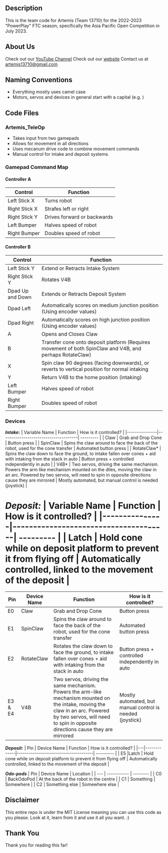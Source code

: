 ## Description
This is the team code for Artemis (Team 13710) for the 2022-2023 "PowerPlay" FTC season, specifically the Asia Pacific Open Competition in July 2023.

## About Us
Check out our [YouTube Channel](https://www.youtube.com/@artemis13710)
Check out our [website](https://sites.google.com/view/artemis13710/)
Contact us at artemis13710@gmail.com

## Naming Conventions
* Everything mostly uses camel case
* Motors, servos and devices in general start with a capital (e.g. ) 

## Code Files
### Artemis_TeleOp
* Takes input from two gamepads
* Allows for movement in all directions
* Uses mecanum drive code to combine movement commands
* Manual control for intake and deposit systems

### Gamepad Command Map

#### Controller A
| Control       | Function                    |
|---------------|-----------------------------|
| Left Stick X  | Turns robot                 |
| Right Stick X | Strafes left or right       |
| Right Stick Y | Drives forward or backwards |
| Left Bumper   | Halves speed of robot       |
| Right Bumper  | Doubles speed of robot      |

#### Controller B
| Control          | Function                                                                                                 |
|------------------|----------------------------------------------------------------------------------------------------------|
| Left Stick Y     | Extend or Retracts Intake System                                                                         |
| Right Stick Y    | Rotates V4B                                                                                              |
| Dpad Up and Down | Extends or Retracts Deposit System                                                                       |
| Dpad Left        | Automatically scores on medium junction position (Using encoder values)                                  |
| Dpad Right       | Automatically scores on high junction position (Using encoder values)                                    | 
| A                | Opens and Closes Claw                                                                                    |
| B                | Transfer cone onto deposit platform (Requires movement of both SpinClaw and V4B, and perhaps RotateClaw) | 
| X                | Spin claw 90 degrees (facing downwards), or reverts to vertical position for normal intaking             |
| Y                | Return V4B to the home position (intaking)                                                               |
| Left Bumper      | Halves speed of robot                                                                                    |
| Right Bumper     | Doubles speed of robot                                                                                   |


### Devices

**_Intake:_**
| Variable Name       | Function                  | How is it controlled? |
|---------------|--------------------------------------| --------- |
| Claw  | Grab and Drop Cone    | Button press |
| SpinClaw | Spins the claw around to face the back of the robot, used for the cone transfer | Automated button press | 
| RotateClaw* | Spins the claw down to face the ground, to intake fallen over cones + aid with intaking from the stack in auto | Button press + controlled independently in auto | 
| V4B* | Two servos, driving the same mechanism. Powers the arm like mechanism mounted on the dlies, moving the claw in an arc. Powered by two servos, will need to spin in opposite directions cause they are mirrored | Mostly automated, but manual control is needed (joystick) | 


**_Deposit:_**
| Variable Name       | Function                  | How is it controlled? |
|---------------|--------------------------------------| --------- |
| Latch  | Hold cone while on deposit platform to prevent it from flying off   | Automatically controlled, linked to the movement of the deposit |
=======
| Pin | Device Name       | Function                  | How is it controlled? |
|---|-------------|--------------------------------------| --------- |
| E0 | Claw  | Grab and Drop Cone    | Button press |
| E1 | SpinClaw | Spins the claw around to face the back of the robot, used for the cone transfer | Automated button press |
| E2 | RotateClaw | Rotates the claw down to face the ground, to intake fallen over cones + aid with intaking from the stack in auto | Button press + controlled independently in auto |
| E3 & E4 | V4B | Two servos, driving the same mechanism. Powers the arm-like mechanism mounted on the intake, moving the claw in an arc. Powered by two servos, will need to spin in opposite directions cause they are mirrored | Mostly automated, but manual control is needed (joystick) |


**_Deposit:_**
| Pin | Device Name       | Function                  | How is it controlled? |
|---|-------------|--------------------------------------| --------- |
| E5 |Latch  | Hold cone while on deposit platform to prevent it from flying off   | Automatically controlled, linked to the movement of the deposit |


**_Odo-pods_**
| Pin | Device Name | Location |
| --- | ----------- | -------- |
| C0 | BackOdoPod | At the back of the robot in the centre |
| C1 | Something | Somewhere |
| C2 | Something else | Somewhere else |

## Disclaimer
This entire repo is under the MIT License meaning you can use this code as you please. Look at it, learn from it and use it all you want. :)

## Thank You
Thank you for reading this far!
